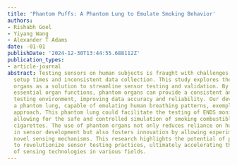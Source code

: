 ```yaml
---
title: 'Phantom Puffs: A Phantom Lung to Emulate Smoking Behavior'
authors:
- Rishabh Goel
- Yiyang Wang
- Alexander T Adams
date: -01-01
publishDate: '2024-12-30T13:44:55.688112Z'
publication_types:
- article-journal
abstract: Testing sensors on human subjects is fraught with challenges such as extensive
  setup times and inconsistent data collection. This study explores the use of phantom
  organs as a solution to streamline sensor testing and validation. By replicating
  essential organ functions, phantom organs can provide a consistent and repeatable
  testing environment, improving data accuracy and reliability. Our development of
  a phantom lung, capable of emulating human breathing patterns, exemplifies this
  approach. This phantom lung could facilitate the testing of ENDS monitoring sensors,
  allowing for the safe and controlled simulation of smoking combustible and electronic
  cigarettes. The use of phantom organs not only reduces reliance on human subjects
  in sensor development but also fosters innovation by allowing experimentation with
  novel sensing mechanisms. This research highlights the potential of phantom organs
  to revolutionize sensor testing practices, ultimately accelerating the advancement
  of sensing technologies in various fields.
---
```

